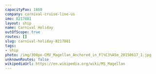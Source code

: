 ```yaml
---
capacityPax: 1860
company: carnival-cruise-line-us
imo: 8217881
layout: ship
name: Carnival Holiday
outOfScope: true
routes: []
slug: carnival-holiday-8217881
tags:
- ship
photo: /img/300px-CMV_Magellan_Anchored_in_Fl%C3%A5m_20150617_1.jpg
unknownRoutes: false
wikipediaUrl: https://en.wikipedia.org/wiki/MS_Magellan
---
```


